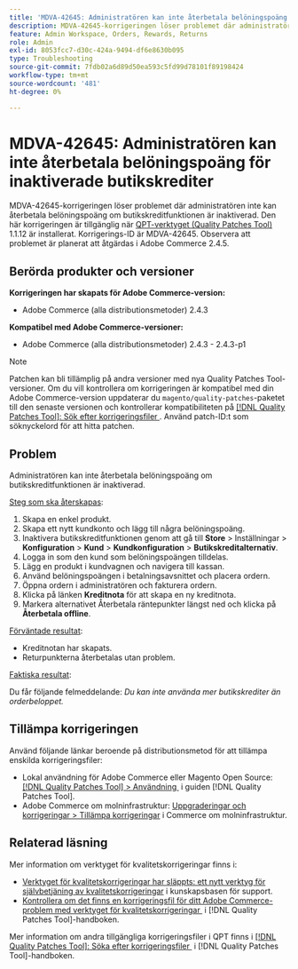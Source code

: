 ```yaml
---
title: 'MDVA-42645: Administratören kan inte återbetala belöningspoäng för inaktiverade butikskrediter'
description: MDVA-42645-korrigeringen löser problemet där administratören inte kan återbetala belöningspoäng om butikskreditfunktionen är inaktiverad. Den här korrigeringen är tillgänglig när [QPT-verktyget (Quality Patches Tool)](https://experienceleague.adobe.com/sv/docs/commerce-operations/tools/quality-patches-tool/quality-patches-tool-to-self-serve-quality-patches) 1.1.12 är installerat. Korrigerings-ID är MDVA-42645. Observera att problemet är planerat att åtgärdas i Adobe Commerce 2.4.5.
feature: Admin Workspace, Orders, Rewards, Returns
role: Admin
exl-id: 8053fcc7-d30c-424a-9494-df6e8630b095
type: Troubleshooting
source-git-commit: 7fdb02a6d89d50ea593c5fd99d78101f89198424
workflow-type: tm+mt
source-wordcount: '481'
ht-degree: 0%

---
```


# MDVA-42645: Administratören kan inte återbetala belöningspoäng för inaktiverade butikskrediter

MDVA-42645-korrigeringen löser problemet där administratören inte kan återbetala belöningspoäng om butikskreditfunktionen är inaktiverad. Den här korrigeringen är tillgänglig när [QPT-verktyget (Quality Patches Tool)](https://experienceleague.adobe.com/sv/docs/commerce-operations/tools/quality-patches-tool/quality-patches-tool-to-self-serve-quality-patches) 1.1.12 är installerat. Korrigerings-ID är MDVA-42645. Observera att problemet är planerat att åtgärdas i Adobe Commerce 2.4.5.

## Berörda produkter och versioner

**Korrigeringen har skapats för Adobe Commerce-version:**

* Adobe Commerce (alla distributionsmetoder) 2.4.3

**Kompatibel med Adobe Commerce-versioner:**

* Adobe Commerce (alla distributionsmetoder) 2.4.3 - 2.4.3-p1

>[!NOTE]
>
>Patchen kan bli tillämplig på andra versioner med nya Quality Patches Tool-versioner. Om du vill kontrollera om korrigeringen är kompatibel med din Adobe Commerce-version uppdaterar du `magento/quality-patches`-paketet till den senaste versionen och kontrollerar kompatibiliteten på [[!DNL Quality Patches Tool]: Sök efter korrigeringsfiler &#x200B;](https://experienceleague.adobe.com/sv/docs/commerce-operations/tools/quality-patches-tool/quality-patches-tool-to-self-serve-quality-patches). Använd patch-ID:t som söknyckelord för att hitta patchen.

## Problem

Administratören kan inte återbetala belöningspoäng om butikskreditfunktionen är inaktiverad.

<u>Steg som ska återskapas</u>:

1. Skapa en enkel produkt.
1. Skapa ett nytt kundkonto och lägg till några belöningspoäng.
1. Inaktivera butikskreditfunktionen genom att gå till **Store** > Inställningar > **Konfiguration** > **Kund** > **Kundkonfiguration** > **Butikskreditalternativ**.
1. Logga in som den kund som belöningspoängen tilldelas.
1. Lägg en produkt i kundvagnen och navigera till kassan.
1. Använd belöningspoängen i betalningsavsnittet och placera ordern.
1. Öppna ordern i administratören och fakturera ordern.
1. Klicka på länken **Kreditnota** för att skapa en ny kreditnota.
1. Markera alternativet Återbetala räntepunkter längst ned och klicka på **Återbetala offline**.

<u>Förväntade resultat</u>:

* Kreditnotan har skapats.
* Returpunkterna återbetalas utan problem.

<u>Faktiska resultat</u>:

Du får följande felmeddelande: *Du kan inte använda mer butikskrediter än orderbeloppet.*

## Tillämpa korrigeringen

Använd följande länkar beroende på distributionsmetod för att tillämpa enskilda korrigeringsfiler:

* Lokal användning för Adobe Commerce eller Magento Open Source: [[!DNL Quality Patches Tool] > Användning &#x200B;](/help/tools/quality-patches-tool/usage.md) i guiden [!DNL Quality Patches Tool].
* Adobe Commerce om molninfrastruktur: [Uppgraderingar och korrigeringar > Tillämpa korrigeringar](https://experienceleague.adobe.com/docs/commerce-cloud-service/user-guide/develop/upgrade/apply-patches.html?lang=sv-SE) i Commerce om molninfrastruktur.

## Relaterad läsning

Mer information om verktyget för kvalitetskorrigeringar finns i:

* [Verktyget för kvalitetskorrigeringar har släppts: ett nytt verktyg för självbetjäning av kvalitetskorrigeringar](https://experienceleague.adobe.com/sv/docs/commerce-operations/tools/quality-patches-tool/quality-patches-tool-to-self-serve-quality-patches) i kunskapsbasen för support.
* [Kontrollera om det finns en korrigeringsfil för ditt Adobe Commerce-problem med verktyget för kvalitetskorrigeringar &#x200B;](/help/tools/quality-patches-tool/patches-available-in-qpt/check-patch-for-magento-issue-with-magento-quality-patches.md) i [!DNL Quality Patches Tool]-handboken.

Mer information om andra tillgängliga korrigeringsfiler i QPT finns i [[!DNL Quality Patches Tool]: Söka efter korrigeringsfiler &#x200B;](https://experienceleague.adobe.com/tools/commerce-quality-patches/index.html?lang=sv-SE) i [!DNL Quality Patches Tool]-handboken.
